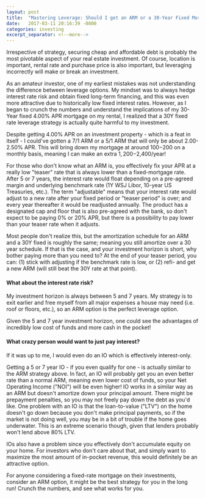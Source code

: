 ```yaml
---
layout: post
title:  "Mastering Leverage: Should I get an ARM or a 30-Year Fixed Mortgage?"
date:   2017-03-11 20:16:39 -0800
categories: investing
excerpt_separator: <!--more-->
---
```

Irrespective of strategy, securing cheap and affordable debt is probably the most pivotable aspect of your real estate investment. Of course, location is important, rental rate and purchase price is also important, but leveraging incorrectly will make or break an investment.

As an amateur investor, one of my earliest mistakes was not understanding the difference between leverage options. My mindset was to always hedge interest rate risk and obtain fixed long-term financing, and this was even more attractive due to historically low fixed interest rates. However, as I began to crunch the numbers and understand the implications of my 30-Year fixed 4.00% APR mortgage on my rental, I realized that a 30Y fixed rate leverage strategy is actually quite harmful to my investment. 

Despite getting 4.00% APR on an investment property - which is a feat in itself - I could've gotten a 7/1 ARM or a 5/1 ARM that will only be about 2.00-2.50% APR. This will bring down my mortgage at around $100-$200 on a monthly basis, meaning I can make an extra $1,200-$2,400/year! 

For those who don't know what an ARM is, you effectively fix your APR at a really low "teaser" rate that is always lower than a fixed-mortgage rate. After 5 or 7 years, the interest rate would float depending on a pre-agreed margin and underlying benchmark rate (1Y WSJ Libor, 10-year US Treasuries, etc.). The term "adjustable" means that your interest rate would adjust to a new rate after your fixed period or "teaser period" is over; and every year thereafter it would be readjusted annually. The product has a designated cap and floor that is also pre-agreed with the bank, so don't expect to be paying 0% or 20% APR, but there is a possibility to pay lower than your teaser rate when it adjusts.

Most people don't realize this, but the amortization schedule for an ARM and a 30Y fixed is roughly the same; meaning you still amortize over a 30 year schedule. If that is the case, and your investment horizon is short, why bother paying more than you need to? At the end of your teaser period, you can: (1) stick with adjusting if the benchmark rate is low, or (2) refi- and get a new ARM (will still beat the 30Y rate at that point).

<h4>What about the interest rate risk?</h4>

My investment horizon is always between 5 and 7 years. My strategy is to exit earlier and free myself from all major expenses a house may need (i.e. roof or floors, etc.), so an ARM option is the perfect leverage option.

Given the 5 and 7 year investment horizon, one could see the advantages of incredibly low cost of funds and more cash in the pocket!

<h4>What crazy person would want to just pay interest?</h4>

If it was up to me, I would even do an IO which is effectively interest-only.

Getting a 5 or 7 year IO - if you even qualify for one - is actually similar to the ARM strategy above. In fact, an IO will probably get you an even better rate than a normal ARM, meaning even lower cost of funds, so your Net Operating Income ("NOI") will be even higher! IO works in a similar way as an ARM but doesn't amortize down your principal amount. There might be prepayment penalties, so you may not freely pay down the debt as you'd like. One problem with an IO is that the loan-to-value ("LTV") on the home doesn't go down because you don't make principal payments, so if the market is not doing well, you may be in a bit of trouble if the home goes underwater. This is an extreme scenario though, given that lenders probably won't lend above 80% LTV.

IOs also have a problem since you effectively don't accumulate equity on your home. For investors who don't care about that, and simply want to maximize the most amount of in-pocket revenue, this would definitely be an attractive option.

For anyone considering a fixed-rate mortgage on their investments, consider an ARM option, it might be the best strategy for you in the long run! Crunch the numbers, and see what works for you.



